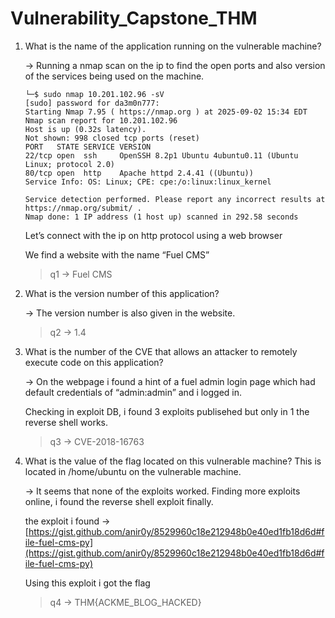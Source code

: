 # Vulnerability_Capstone_THM

1. What is the name of the application running on the vulnerable machine?
    
    → Running a nmap scan on the ip to find the open ports and also version of the services being used on the machine. 
    
    ```
    └─$ sudo nmap 10.201.102.96 -sV
    [sudo] password for da3m0n777: 
    Starting Nmap 7.95 ( https://nmap.org ) at 2025-09-02 15:34 EDT
    Nmap scan report for 10.201.102.96
    Host is up (0.32s latency).
    Not shown: 998 closed tcp ports (reset)
    PORT   STATE SERVICE VERSION
    22/tcp open  ssh     OpenSSH 8.2p1 Ubuntu 4ubuntu0.11 (Ubuntu Linux; protocol 2.0)
    80/tcp open  http    Apache httpd 2.4.41 ((Ubuntu))
    Service Info: OS: Linux; CPE: cpe:/o:linux:linux_kernel
    
    Service detection performed. Please report any incorrect results at https://nmap.org/submit/ .
    Nmap done: 1 IP address (1 host up) scanned in 292.58 seconds
    ```
    
    Let’s connect with the ip on http protocol using a web browser 
    
    We find a website with the name “Fuel CMS”
    
    > q1 → Fuel CMS
    > 
2. What is the version number of this application?
    
    → The version number is also given in the website.
    
    > q2 → 1.4
    > 
3. What is the number of the CVE that allows an attacker to remotely execute code on this application?
    
    → On the webpage i found a hint of a fuel admin login page which had default credentials of “admin:admin” and i logged in. 
    
    Checking in exploit DB, i found 3 exploits publisehed but only in 1 the reverse shell works.
    
    > q3 → CVE-2018-16763
    > 
4. What is the value of the flag located on this vulnerable machine? This is located in /home/ubuntu on the vulnerable machine.
    
    → It seems that none of the exploits worked. Finding more exploits online, i found the reverse shell exploit finally. 
    
    the exploit i found → [https://gist.github.com/anir0y/8529960c18e212948b0e40ed1fb18d6d#file-fuel-cms-py](https://gist.github.com/anir0y/8529960c18e212948b0e40ed1fb18d6d#file-fuel-cms-py)
    
    Using this exploit i got the flag
    
    > q4 → THM{ACKME_BLOG_HACKED}
    >